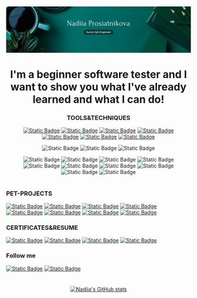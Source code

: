 ![Header](https://github.com/nadiiadi/nadiiadi/blob/main/assets/background.jpg)

<div align="center">

# I'm a beginner software tester and I want to show you what I've already learned and what I can do!

### TOOLS&TECHNIQUES
[![Static Badge](https://img.shields.io/badge/TestRail-004225?logo=TestRail)](https://github.com/nadiiadi/nadiiadi/tree/main/Tools_and_Techniques/TestRail)
[![Static Badge](https://img.shields.io/badge/Jira-004225?logo=Jira)](https://github.com/nadiiadi/nadiiadi/tree/main/Tools_and_Techniques/Jira)
[![Static Badge](https://img.shields.io/badge/Git-004225?logo=Git)](https://github.com/nadiiadi/GitTool/tree/8da6c042decb160efbc77bb6dc192fbf6448211e)
[![Static Badge](https://img.shields.io/badge/Postman(API)-004225?logo=Postman)](https://github.com/nadiiadi/nadiiadi/tree/main/Tools_and_Techniques/Postman(API))
[![Static Badge](https://img.shields.io/badge/DBeaver(SQL)-004225?logo=DBeaver)](https://github.com/nadiiadi/nadiiadi/blob/main/Tools_and_Techniques/DBeaver(SQL)/DBeaver(SQL).pdf)
[![Static Badge](https://img.shields.io/badge/XML-004225?logo=XML)](https://github.com/nadiiadi/nadiiadi/tree/main/Tools_and_Techniques/XML)
[![Static Badge](https://img.shields.io/badge/JSON-004225?logo=JSON)](https://github.com/nadiiadi/nadiiadi/tree/main/Tools_and_Techniques/JSON)

![Static Badge](https://img.shields.io/badge/HTML&CSS-004225?logo=CSS)
![Static Badge](https://img.shields.io/badge/JS-004225?logo=JavaScript)
![Static Badge](https://img.shields.io/badge/Trello-004225?logo=Trello)

![Static Badge](https://img.shields.io/badge/Traceability_Matrix-004225)
![Static Badge](https://img.shields.io/badge/Check--list-004225)
![Static Badge](https://img.shields.io/badge/Test_Cases-004225)
![Static Badge](https://img.shields.io/badge/Bug_Reports-004225)
![Static Badge](https://img.shields.io/badge/Test_Report-004225)
![Static Badge](https://img.shields.io/badge/Test_Design_Techniques-004225)
![Static Badge](https://img.shields.io/badge/Non--functional_Testing-004225)
![Static Badge](https://img.shields.io/badge/Change--related_Testing-004225)
![Static Badge](https://img.shields.io/badge/Static_Testing_Techniques-004225)
![Static Badge](https://img.shields.io/badge/Test_Levels-004225)
#
</div>

### PET-PROJECTS
[![Static Badge](https://img.shields.io/badge/JavaSimulator-004225)](https://github.com/nadiiadi/nadiiadi/tree/main/Pet-projects/JavaSimulator)
[![Static Badge](https://img.shields.io/badge/MonoBank-004225)](https://github.com/nadiiadi/nadiiadi/tree/main/Pet-projects/Monobank)
[![Static Badge](https://img.shields.io/badge/MakeUp-004225)](https://github.com/nadiiadi/nadiiadi/tree/main/Pet-projects/MakeUp)
[![Static Badge](https://img.shields.io/badge/Slack-004225)](https://github.com/nadiiadi/nadiiadi/tree/main/Pet-projects/Slack)
[![Static Badge](https://img.shields.io/badge/Trello-004225)](https://github.com/nadiiadi/nadiiadi/tree/main/Pet-projects/Trello)
[![Static Badge](https://img.shields.io/badge/TaskPro-004225)](https://github.com/nadiiadi/nadiiadi/tree/main/Pet-projects/TaskPro)
[![Static Badge](https://img.shields.io/badge/Kyla-004225)](https://github.com/nadiiadi/nadiiadi/tree/main/Pet-projects/Kyla)
[![Static Badge](https://img.shields.io/badge/Ringostat-004225)](https://github.com/nadiiadi/nadiiadi/tree/main/Pet-projects/Ringostat)

### CERTIFICATES&RESUME
[![Static Badge](https://img.shields.io/badge/CV-004225)](https://github.com/nadiiadi/nadiiadi/blob/main/Certificates_and_Resume/CV/NP.CV.4.pdf)
[![Static Badge](https://img.shields.io/badge/English-004225)](https://github.com/nadiiadi/nadiiadi/tree/main/Certificates_and_Resume/English)
[![Static Badge](https://img.shields.io/badge/Master`s_Degree-004225)](https://github.com/nadiiadi/nadiiadi/blob/main/Certificates_and_Resume/Masters/Master's%20Diploma.pdf)
[![Static Badge](https://img.shields.io/badge/GoIT-004225)](https://github.com/nadiiadi/nadiiadi/blob/main/Certificates_and_Resume/GoIT/CertificatGoIT.pdf)

### Follow me
[![Static Badge](https://img.shields.io/badge/LinkedIn-004225?logo=LinkedIn)](https://www.linkedin.com/in/nadiia-prosiatnikova/)
[![Static Badge](https://img.shields.io/badge/FaceBook-004225?logo=FaceBook)](https://www.facebook.com/profile.php?id=100009515894094&locale=uk_UA)

<div align="center">

# 

[![Nadiia's GitHub stats](https://github-readme-stats.vercel.app/api?username=nadiiadi&show_icons=true&theme=shadow_green&rank_icon=github&hide=prs,issues,contribs)](https://github.com/nadiiadi/github-readme-stats)

</div>
